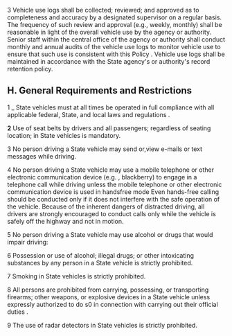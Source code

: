 3 Vehicle use logs shall be collected; reviewed; and approved as to completeness and accuracy by a designated supervisor on a regular basis. The frequency of such review and approval (e.g., weekly, monthly) shall be reasonable in light of the overall vehicle use by the agency or authority. Senior staff within the central office of the agency or authority shall conduct monthly and annual audits of the vehicle use logs to monitor vehicle use to ensure that such use is consistent with this Policy . Vehicle use logs shall be maintained in accordance with the State agency's or authority's record retention policy.

## **H. General Requirements and Restrictions**

1 _ State vehicles must at all times be operated in full compliance with all applicable federal, State, and local laws and regulations .

**2** Use of seat belts by drivers and all passengers; regardless of seating location; in State vehicles is mandatory.

3 No person driving a State vehicle may send or,view e-mails or text messages while driving.

4 No person driving a State vehicle may use a mobile telephone or other electronic communication device (e.g. , blackberry) to engage in a telephone call while driving unless the mobile telephone or other electronic communication device is used in handsfree mode Even hands-free calling should be conducted only if it does not interfere with the safe operation of the vehicle. Because of the inherent dangers of distracted driving, all drivers are strongly encouraged to conduct calls only while the vehicle is safely off the highway and not in motion.

5 No person driving a State vehicle may use alcohol or drugs that would impair driving:

6 Possession or use of alcohol; illegal drugs; or other intoxicating substances by any person in a State vehicle is strictly prohibited.

7 Smoking in State vehicles is strictly prohibited.

8 All persons are prohibited from carrying, possessing, or transporting firearms; other weapons, or explosive devices in a State vehicle unless expressly authorized to do s0 in connection with carrying out their official duties .

9 The use of radar detectors in State vehicles is strictly prohibited.